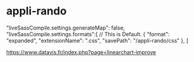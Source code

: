 # appli-rando

"liveSassCompile.settings.generateMap": false, 
  "liveSassCompile.settings.formats":[
      // This is Default.
      {
          "format": "expanded",
          "extensionName": ".css",
          "savePath": "/appli-rando/css"
      },
  ]

  https://www.datavis.fr/index.php?page=linearchart-improve
